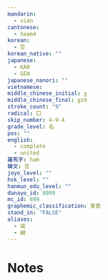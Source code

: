 ```yaml
---
mandarin:
  - xián
cantonese:
  - haam4
korean:
  - 함
korean_native: ""
japanese:
  - KAN
  - GEN
japanese_nanori: ""
vietnamese:
middle_chinese_initial: ɣ
middle_chinese_final: ɣɛm
stroke_count: "9"
radical: 口
skip_number: 4-9-4
grade_level: 名
pos: ""
english:
  - complete
  - united
羅馬字: ham
韓文: 함
joyo_level: ""
hsk_level: ""
hanmun_edu_level: ""
danayo_id: 8099
mc_id: 699
graphemic_classification: 會意
stand_in: "FALSE"
aliases:
  - 咸
  - 鹹
---
```


# Notes
